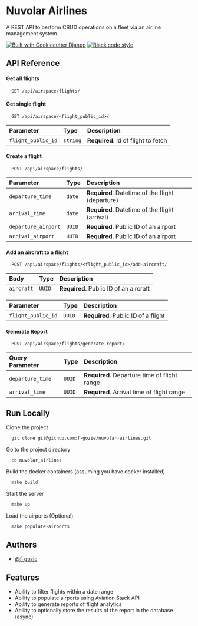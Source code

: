 
# Nuvolar Airlines

A REST API to perform CRUD operations on a fleet via an airline management system.

[![Built with Cookiecutter Django](https://img.shields.io/badge/built%20with-Cookiecutter%20Django-ff69b4.svg?logo=cookiecutter)](https://github.com/cookiecutter/cookiecutter-django/)
[![Black code style](https://img.shields.io/badge/code%20style-black-000000.svg)](https://github.com/ambv/black)

## API Reference

#### Get all flights

```http
  GET /api/airspace/flights/
```


#### Get single flight

```http
  GET /api/airspace/<flight_public_id>/
```

| Parameter | Type     | Description                       |
| :-------- | :------- | :-------------------------------- |
| `flight_public_id`      | `string` | **Required**. Id of flight to fetch |

#### Create a flight

```http
  POST /api/airspace/flights/
```

| Parameter | Type     | Description                       |
| :-------- | :------- | :-------------------------------- |
| `departure_time`      | `date` | **Required**. Datetime of the flight (departure) |
| `arrival_time`      | `date` | **Required**. Datetime of the flight (arrival) |
| `departure_airport`      | `UUID` | **Required**. Public ID of an airport |
| `arrival_airport`      | `UUID` | **Required**. Public ID of an airport |

#### Add an aircraft to a flight

```http
  POST /api/airspace/flights/<flight_public_id>/add-aircraft/
```

| Body | Type     | Description                       |
| :-------- | :------- | :-------------------------------- |
| `aircraft`      | `UUID` | **Required**. Public ID of an aircraft |

| Parameter | Type     | Description                       |
| :-------- | :------- | :-------------------------------- |
| `flight_public_id`      | `UUID` | **Required**. Public ID of a flight |


#### Generate Report
```http
  POST /api/airspace/flights/generate-report/
```
| Query Parameter | Type     | Description                       |
| :-------- | :------- | :-------------------------------- |
| `departure_time`      | `UUID` | **Required**. Departure time of flight range |
| `arrival_time`        | `UUID` | **Required**. Arrival time of flight range

## Run Locally

Clone the project

```bash
  git clone git@github.com:f-gozie/nuvolar-airlines.git
```

Go to the project directory

```bash
  cd nuvolar_airlines
```

Build the docker containers (assuming you have docker installed)

```bash
  make build
```

Start the server

```bash
  make up
```

Load the airports (Optional)

```bash
  make populate-airports
```


## Authors

- [@f-gozie](https://www.github.com/f-gozie)


## Features

- Ability to filter flights within a date range
- Ability to populate airports using Aviation Stack API
- Ability to generate reports of flight analytics
- Ability to optionally store the results of the report in the database (async)
